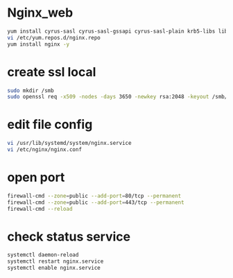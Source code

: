 # Nginx_web 
```bash
yum install cyrus-sasl cyrus-sasl-gssapi cyrus-sasl-plain krb5-libs libcurl net-snmp openldap openssl xz-libs -y
vi /etc/yum.repos.d/nginx.repo
yum install nginx -y
```
# create ssl local
```bash 
sudo mkdir /smb
sudo openssl req -x509 -nodes -days 3650 -newkey rsa:2048 -keyout /smb/prod.key -out /smb/prod.crt
```
# edit file config
```bash
vi /usr/lib/systemd/system/nginx.service
vi /etc/nginx/nginx.conf
```
# open port
```bash
firewall-cmd --zone=public --add-port=80/tcp --permanent
firewall-cmd --zone=public --add-port=443/tcp --permanent
firewall-cmd --reload
```
# check status service
```bash
systemctl daemon-reload
systemctl restart nginx.service
systemctl enable nginx.service
```